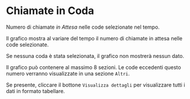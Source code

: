 # Chiamate in Coda

Numero di chiamate *in Attesa* nelle code selezionate nel tempo.

Il grafico mostra al variare del tempo il numero di chiamate in attesa nelle code
selezionate.

Se nessuna coda è stata selezionata, il grafico non mostrerà nessun dato.

Il grafico può contenere al massimo 8 sezioni. Le code eccedenti questo numero
verranno visualizzate in una sezione ``Altri``.

Se presente, cliccare il bottone ``Visualizza dettagli`` per visualizzare tutti i dati
in formato tabellare.
